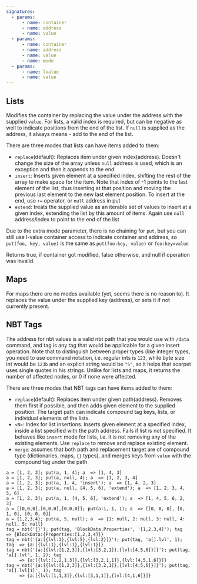 ```yaml
---
signatures:
  - params:
      - name: container
      - name: address
      - name: value
  - params:
      - name: container
      - name: address
      - name: value
      - name: mode
  - params:
      - name: lvalue
      - name: value
---
```


## Lists

Modifies the container by replacing the value under the address with the
supplied `value`. For lists, a valid index is required, but can be negative as
well to indicate positions from the end of the list. If `null` is supplied as
the address, it always means - add to the end of the list.

There are three modes that lists can have items added to them:

- `replace`(default): Replaces item under given index(address). Doesn't change
  the size of the array unless `null` address is used, which is an exception and
  then it appends to the end
- `insert`: Inserts given element at a specified index, shifting the rest of the
  array to make space for the item. Note that index of -1 points to the last
  element of the list, thus inserting at that position and moving the previous
  last element to the new last element position. To insert at the end, use `+=`
  operator, or `null` address in put
- `extend`: treats the supplied value as an iterable set of values to insert at
  a given index, extending the list by this amount of items. Again use `null`
  address/index to point to the end of the list

Due to the extra mode parameter, there is no chaining for `put`, but you can
still use l-value container access to indicate container and address, so
`put(foo, key, value)` is the same as `put(foo:key, value)` or `foo:key=value`

Returns true, if container got modified, false otherwise, and null if operation
was invalid.

## Maps

For maps there are no modes available (yet, seems there is no reason to). It
replaces the value under the supplied key (address), or sets it if not currently
present.

## NBT Tags

The address for nbt values is a valid nbt path that you would use with `/data`
command, and tag is any tag that would be applicable for a given insert
operation. Note that to distinguish between proper types (like integer types,
you need to use command notation, i.e. regular ints is `123`, while byte size
int would be `123b` and an explicit string would be `"5"`, so it helps that
scarpet uses single quotes in his strings. Unlike for lists and maps, it returns
the number of affected nodes, or 0 if none were affected.

There are three modes that NBT tags can have items added to them:

- `replace`(default): Replaces item under given path(address). Removes them
  first if possible, and then adds given element to the supplied position. The
  target path can indicate compound tag keys, lists, or individual elements of
  the lists.
- `<N>`: Index for list insertions. Inserts given element at a specified index,
  inside a list specified with the path address. Fails if list is not specified.
  It behaves like `insert` mode for lists, i.e. it is not removing any of the
  existing elements. Use `replace` to remove and replace existing element.
- `merge`: assumes that both path and replacement target are of compound type
  (dictionaries, maps, `{}` types), and merges keys from `value` with the
  compound tag under the path

```scarpet
a = [1, 2, 3]; put(a, 1, 4); a  => [1, 4, 3]
a = [1, 2, 3]; put(a, null, 4); a  => [1, 2, 3, 4]
a = [1, 2, 3]; put(a, 1, 4, 'insert'); a  => [1, 4, 2, 3]
a = [1, 2, 3]; put(a, null, [4, 5, 6], 'extend'); a  => [1, 2, 3, 4, 5, 6]
a = [1, 2, 3]; put(a, 1, [4, 5, 6], 'extend'); a  => [1, 4, 5, 6, 2, 3]
a = [[0,0,0],[0,0,0],[0,0,0]]; put(a:1, 1, 1); a  => [[0, 0, 0], [0, 1, 0], [0, 0, 0]]
a = {1,2,3,4}; put(a, 5, null); a  => {1: null, 2: null, 3: null, 4: null, 5: null}
tag = nbt('{}'); put(tag, 'BlockData.Properties', '[1,2,3,4]'); tag  => {BlockData:{Properties:[1,2,3,4]}}
tag = nbt('{a:[{lvl:3},{lvl:5},{lvl:2}]}'); put(tag, 'a[].lvl', 1); tag  => {a:[{lvl:1},{lvl:1},{lvl:1}]}
tag = nbt('{a:[{lvl:[1,2,3]},{lvl:[3,2,1]},{lvl:[4,5,6]}]}'); put(tag, 'a[].lvl', 1, 2); tag
     => {a:[{lvl:[1,2,1,3]},{lvl:[3,2,1,1]},{lvl:[4,5,1,6]}]}
tag = nbt('{a:[{lvl:[1,2,3]},{lvl:[3,2,1]},{lvl:[4,5,6]}]}'); put(tag, 'a[].lvl[1]', 1); tag
     => {a:[{lvl:[1,1,3]},{lvl:[3,1,1]},{lvl:[4,1,6]}]}
```
